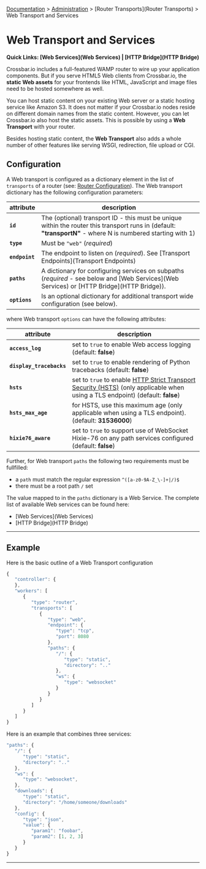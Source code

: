 [Documentation](.) > [Administration](Administration) > [Router Transports](Router Transports) > Web Transport and Services

# Web Transport and Services

**Quick Links: [Web Services](Web Services) | [HTTP Bridge](HTTP Bridge)**

Crossbar.io includes a full-featured WAMP router to wire up your application components. But if you serve HTML5 Web clients from Crossbar.io, the **static Web assets** for your frontends like HTML, JavaScript and image files need to be hosted somewhere as well.

You can host static content on your existing Web server or a static hosting service like Amazon S3. It does not matter if your Crossbar.io nodes reside on different domain names from the static content. However, you can  let Crossbar.io also host the static assets. This is possible by using a **Web Transport** with your router.

Besides hosting static content, the **Web Transport** also adds a whole number of other features like serving WSGI, redirection, file upload or CGI.

## Configuration

A Web transport is configured as a dictionary element in the list of `transports` of a router (see: [Router Configuration](Router-Configuration)). The Web transport dictionary has the following configuration parameters:

attribute | description
---|---
**`id`** | The (optional) transport ID - this must be unique within the router this transport runs in (default: **"transportN"** - where N is numbered starting with 1)
**`type`**  | Must be `"web"` (*required*)
**`endpoint`** | The endpoint to listen on (*required*). See [Transport Endpoints](Transport Endpoints)
**`paths`** | A dictionary for configuring services on subpaths (*required* - see below and [Web Services](Web Services) or [HTTP Bridge](HTTP Bridge)).
**`options`** | Is an optional dictionary for additional transport wide configuration (see below).

where Web transport `options` can have the following attributes:

attribute | description
---|---
**`access_log`** | set to `true` to enable Web access logging (default: **false**)
**`display_tracebacks`** | set to `true` to enable rendering of Python tracebacks (default: **false**)
**`hsts`** | set to `true` to enable [HTTP Strict Transport Security (HSTS)](http://en.wikipedia.org/wiki/HTTP_Strict_Transport_Security) (only applicable when using a TLS endpoint) (default: **false**)
**`hsts_max_age`** | for HSTS, use this maximum age (only applicable when using a TLS endpoint). (default: **31536000**)
**`hixie76_aware`** | set to `true` to support use of WebSocket Hixie-76 on any path services configured (default: **false**)

Further, for Web transport `paths` the following two requirements must be fullfilled:

* a `path` must match the regular expression `^([a-z0-9A-Z_\-]+|/)$`
* there must be a root path `/` set

The value mapped to in the `paths` dictionary is a Web Service. The complete list of available Web services can be found here:

* [Web Services](Web Services)
* [HTTP Bridge](HTTP Bridge)

---

## Example

Here is the basic outline of a Web Transport configuration

```javascript
{
   "controller": {
   },
   "workers": [
      {
         "type": "router",
         "transports": [
            {
               "type": "web",
               "endpoint": {
                  "type": "tcp",
                  "port": 8080
               },
               "paths": {
                  "/": {
                     "type": "static",
                     "directory": ".."
                  },
                  "ws": {
                     "type": "websocket"
                  }
               }
            }
         ]
      }
   ]
}
```

Here is an example that combines three services:

```javascript
"paths": {
   "/": {
      "type": "static",
      "directory": ".."
   },
   "ws": {
      "type": "websocket",
   },
   "downloads": {
      "type": "static",
      "directory": "/home/someone/downloads"
   },
   "config": {
      "type": "json",
      "value": {
         "param1": "foobar",
         "param2": [1, 2, 3]
      }
   }
}
```

---
